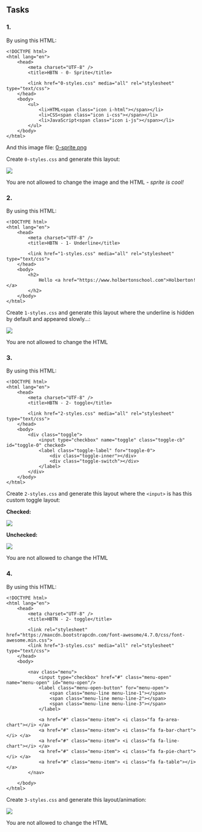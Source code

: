 ## Tasks

### 1.

By using this HTML:
```
<!DOCTYPE html>
<html lang="en">
    <head>
        <meta charset="UTF-8" />
        <title>HBTN - 0- Sprite</title>

        <link href="0-styles.css" media="all" rel="stylesheet" type="text/css">
    </head>
    <body>
        <ul>
            <li>HTML<span class="icon i-html"></span></li>
            <li>CSS<span class="icon i-css"></span></li>
            <li>JavaScript<span class="icon i-js"></span></li>
        </ul>
    </body>
</html>
```
And this image file: [0-sprite.png](https://s3.eu-west-3.amazonaws.com/hbtn.intranet/uploads/medias/2020/2/d416199ca6ecdbd0f8a3.png?X-Amz-Algorithm=AWS4-HMAC-SHA256&X-Amz-Credential=AKIA4MYA5JM5DUTZGMZG%2F20250215%2Feu-west-3%2Fs3%2Faws4_request&X-Amz-Date=20250215T153739Z&X-Amz-Expires=345600&X-Amz-SignedHeaders=host&X-Amz-Signature=d8e3ec9e9ff86104ac4323ca02f1e75b1a67deb6353a0a14f27b5efc3ea047ce "0-sprite.png")

Create `0-styles.css` and generate this layout:

![](https://s3.eu-west-3.amazonaws.com/hbtn.intranet/uploads/medias/2020/2/94aa60f76c412f40a87b.png?X-Amz-Algorithm=AWS4-HMAC-SHA256&X-Amz-Credential=AKIA4MYA5JM5DUTZGMZG%2F20250215%2Feu-west-3%2Fs3%2Faws4_request&X-Amz-Date=20250215T153739Z&X-Amz-Expires=86400&X-Amz-SignedHeaders=host&X-Amz-Signature=50b542192128c0a09909395d5c500119b576fd3c526d2ae939456e9d85b62797)

You are not allowed to change the image and the HTML - _sprite is cool!_

  

### 2.

By using this HTML:
```
<!DOCTYPE html>
<html lang="en">
    <head>
        <meta charset="UTF-8" />
        <title>HBTN - 1- Underline</title>

        <link href="1-styles.css" media="all" rel="stylesheet" type="text/css">
    </head>
    <body>
        <h2>
            Hello <a href="https://www.holbertonschool.com">Holberton!</a>
        </h2>
    </body>
</html>
```
Create `1-styles.css` and generate this layout where the underline is hidden by default and appeared slowly…:

![](https://s3.eu-west-3.amazonaws.com/hbtn.intranet/uploads/medias/2020/2/b791cfdbd11c0eefa5f7.gif?X-Amz-Algorithm=AWS4-HMAC-SHA256&X-Amz-Credential=AKIA4MYA5JM5DUTZGMZG%2F20250215%2Feu-west-3%2Fs3%2Faws4_request&X-Amz-Date=20250215T153739Z&X-Amz-Expires=86400&X-Amz-SignedHeaders=host&X-Amz-Signature=70cdca8d780d5bca2d4b9627e521863e63b8e001e603040f7dd6d9a2d778e2e3)

You are not allowed to change the HTML

  

### 3.

By using this HTML:
```
<!DOCTYPE html>
<html lang="en">
    <head>
        <meta charset="UTF-8" />
        <title>HBTN - 2- toggle</title>

        <link href="2-styles.css" media="all" rel="stylesheet" type="text/css">
    </head>
    <body>
        <div class="toggle">
            <input type="checkbox" name="toggle" class="toggle-cb" id="toggle-0" checked>
            <label class="toggle-label" for="toggle-0">
                <div class="toggle-inner"></div>
                <div class="toggle-switch"></div>
            </label>
        </div>
    </body>
</html>
```
Create `2-styles.css` and generate this layout where the `<input>` is has this custom toggle layout:

**Checked:**

![](https://s3.eu-west-3.amazonaws.com/hbtn.intranet/uploads/medias/2020/2/3848b025c8f25636bba5.png?X-Amz-Algorithm=AWS4-HMAC-SHA256&X-Amz-Credential=AKIA4MYA5JM5DUTZGMZG%2F20250215%2Feu-west-3%2Fs3%2Faws4_request&X-Amz-Date=20250215T153739Z&X-Amz-Expires=86400&X-Amz-SignedHeaders=host&X-Amz-Signature=ace6b1bb55638e01b3dc1e6d8fc95082646ef841863c73cb2b8c9c703b60b92c)

**Unchecked:**

![](https://s3.eu-west-3.amazonaws.com/hbtn.intranet/uploads/medias/2020/2/aeae59fdee93b17f360f.png?X-Amz-Algorithm=AWS4-HMAC-SHA256&X-Amz-Credential=AKIA4MYA5JM5DUTZGMZG%2F20250215%2Feu-west-3%2Fs3%2Faws4_request&X-Amz-Date=20250215T153739Z&X-Amz-Expires=86400&X-Amz-SignedHeaders=host&X-Amz-Signature=b80a8ddeb255dffd4b28757eedcb9662a645c4c3bb443b84e74c1c7c74fd106f)

You are not allowed to change the HTML

  

### 4.

By using this HTML:
```
<!DOCTYPE html>
<html lang="en">
    <head>
        <meta charset="UTF-8" />
        <title>HBTN - 2- toggle</title>

        <link rel="stylesheet" href="https://maxcdn.bootstrapcdn.com/font-awesome/4.7.0/css/font-awesome.min.css">
        <link href="3-styles.css" media="all" rel="stylesheet" type="text/css">
    </head>
    <body>

        <nav class="menu">
            <input type="checkbox" href="#" class="menu-open" name="menu-open" id="menu-open"/>
            <label class="menu-open-button" for="menu-open">
                <span class="menu-line menu-line-1"></span>
                <span class="menu-line menu-line-2"></span>
                <span class="menu-line menu-line-3"></span>
            </label>

            <a href="#" class="menu-item"> <i class="fa fa-area-chart"></i> </a>
            <a href="#" class="menu-item"> <i class="fa fa-bar-chart"></i> </a>
            <a href="#" class="menu-item"> <i class="fa fa-line-chart"></i> </a>
            <a href="#" class="menu-item"> <i class="fa fa-pie-chart"></i> </a>
            <a href="#" class="menu-item"> <i class="fa fa-table"></i> </a>
        </nav>

    </body>
</html>
```
Create `3-styles.css` and generate this layout/animation:

![](https://s3.eu-west-3.amazonaws.com/hbtn.intranet/uploads/medias/2020/2/252a25667dc7c65fe0e9.gif?X-Amz-Algorithm=AWS4-HMAC-SHA256&X-Amz-Credential=AKIA4MYA5JM5DUTZGMZG%2F20250215%2Feu-west-3%2Fs3%2Faws4_request&X-Amz-Date=20250215T153739Z&X-Amz-Expires=86400&X-Amz-SignedHeaders=host&X-Amz-Signature=fdba3e5f745ec147ba06201342bbef3d5adc00dea874f799a547376bfd886b17)

You are not allowed to change the HTML
